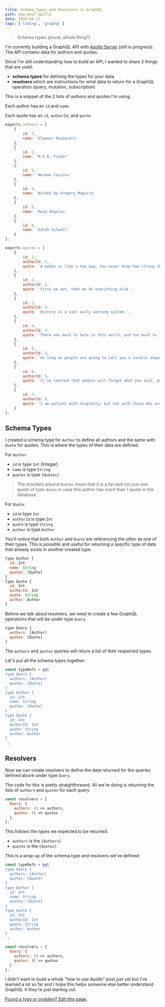 ```yaml
---
title: Schema Types and Resolvers in GraphQL
path: new-post-apollo
date: 2020-04-17
tags: ['coding', 'graphql']
---
```


> Schema types (plural, whole thing?)

I'm currently building a GraphQL API with [Apollo Server](https://www.apollographql.com/docs/apollo-server/) (still in progress).
The API contains data for authors and quotes.

Since I'm still understanding how to build an API, I wanted to share 2 things that are used:
- **schema types** for defining the types for your data
- **resolvers** which are instructions for what data to return for a GraphQL operation (query, mutation, subscription)

This is a snippet of the 2 lists of authors and quotes I'm using.

Each author has an `id` and `name`.

Each quote has an `id`, `authorId`, and `quote`.

```js
exports.authors = [
    {
        id: 1,
        name: 'Eleanor Roosevelt'
    },
    {
        id: 2,
        name: 'M.F.K. Fisher'
    },
    {
        id: 3,
        name: 'Norman Cousins'
    },
    {
        id: 4,
        name: 'Wicked by Gregory Maguire'
    },
    {
        id: 5,
        name: 'Maya Angelou'
    },
    {
        id: 6,
        name: 'Edith Sitwell'
    }
];

exports.quotes = [
    {
        id: 1,
        authorId: 1,
        quote: 'A woman is like a tea bag. You never know how strong she is until she gets into hot water.',
    },
    {
        id: 2,
        authorId: 2,
        quote: 'First we eat, then we do everything else.',
    },
    {
        id: 3,
        authorId: 3,
        quote: 'History is a vast early warning system.',
    },
    {
        id: 4,
        authorId: 4,
        quote: 'There was much to hate in this world, and too much to love.'
    },
    {
        id: 5,
        authorId: 4,
        quote: 'As long as people are going to call you a lunatic anyway, why not get the benefit of it? It liberates you from convention.'
    },
    {
        id: 6,
        authorId: 5,
        quote: 'I\'ve learned that people will forget what you said, people will forget what you did, but people will never forget how you made them feel.'
    },
    {
        id: 7,
        authorId: 6,
        quote: 'I am patient with stupidity, but not with those who are proud of it.'
    }
];
```

## Schema Types

I created a schema type for `Author` to define all authors and the same with `Quote` for quotes. This is where the types of their data are defined.

For `Author`:
- `id` is type `Int` (Integer)
- `name` is type `String`
- `quotes` is type `[Quotes]`
> The brackets around `Quotes` mean that it is a list and not just one quote of type `Quote` in case this author has more than 1 quote in the database.

For `Quote`:
- `id` is type `Int`
- `authorId` is type `Int`
- `quote` is type `String`
- `author` is type `Author`

You'll notice that both `Author` and `Quote` are referencing the other as one of their types. This is possible and useful for returning a specific type of data that already exists in another created type.

```js
type Author {
  id: Int
  name: String
  quotes: [Quote]
}
type Quote {
  id: Int
  authorId: Int
  quote: String
  author: Author
}
```

Before we talk about resolvers, we need to create a few GraphQL operations that will be under type `Query`.

```js
type Query {
  authors: [Author]
  quotes: [Quote]
}
```
The `authors` and `quotes` queries will return a list of their respected types.

Let's put all the schema types together:

```js
const typeDefs = gql`
type Query {
  authors: [Author]
  quotes: [Quote]
}
type Author {
  id: Int
  name: String
  quotes: [Quote]
}
type Quote {
  id: Int
  authorId: Int
  quote: String
  author: Author
}
`;
```

## Resolvers

Now we can create resolvers to define the data returned for the queries defined above under type `Query`.

The code for this is pretty straightforward. All we're doing is returning the lists of `authors` and `quotes` for each query.

```js
const resolvers = {
  Query: {
    authors: () => authors,
    quotes: () => quotes
  },
};
```

This follows the types we expected to be returned:

- `authors` is the `[Authors]`
- `quotes` is the `[Quotes]`

This is a wrap up of the schema type and resolvers we've defined:

```js
const typeDefs = gql`
type Query {
  authors: [Author]
  quotes: [Quote]
}
type Author {
  id: Int
  name: String
  quotes: [Quote]
}
type Quote {
  id: Int
  authorId: Int
  quote: String
  author: Author
}
`;

const resolvers = {
  Query: {
    authors: () => authors,
    quotes: () => quotes
  }
};
```

I didn't want to build a whole "how to use Apollo" post _just_ yet but I've learned a lot so far and I hope this helps someone else better understand GraphQL if they're just starting out.

[Found a typo or problem? Edit this page.]()
